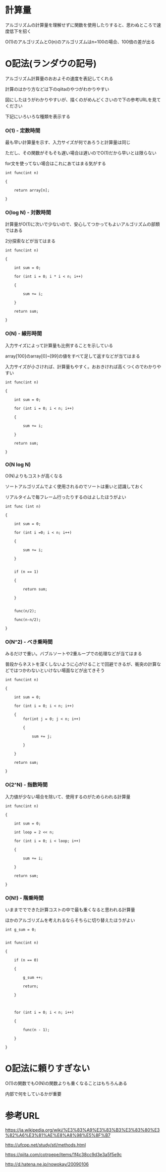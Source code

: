 # 計算量

アルゴリズムの計算量を理解せずに関数を使用したりすると、思わぬところで速度低下を招く

O(1)のアルゴリズムとO(n)のアルゴリズムはn=100の場合、100倍の差が出る

# O記法(ランダウの記号)

アルゴリズム計算量のおおよその速度を表記してくれる

計算のはかり方などは下のqiitaのやつがわかりやすい

図にしたほうがわかりやすいが、描くのがめんどくさいので下の参考URLを見てください

下記にいろいろな種類を表示する

### O(1) - 定数時間

最も早い計算量を示す、入力サイズが何であろうと計算量は同じ

ただし、その関数がそもそも遅い場合は遅いのでO(1)だから早いとは限らない

for文を使ってない場合はこれにあてはまる気がする

    int func(int n)

    {

        return array[n];

    }

### O(log N) - 対数時間

計算量がO(1)に次いで少ないので、安心してつかってもよいアルゴリズムの部類ではある

2分探索などが当てはまる

    int func(int n)

    {

        int sum = 0;

        for (int i = 0; i * i < n; i++)

        {

            sum += i;

        }

        return sum;

    }

### O(N) - 線形時間

入力サイズによって計算量も比例することを示している

array[100]のarray[0]~[99]の値をすべて足して返すなどが当てはまる

入力サイズが小さければ、計算量もやすく。おおきければ高くつくのでわかりやすい

    int func(int n)

    {

        int sum = 0;

        for (int i = 0; i < n; i++)

        {

            sum += i;

        }

        return sum;

    }

### O(N log N)

O(N)よりもコストが高くなる

ソートアルゴリズムでよく使用されるのでソートは重いと認識しておく

リアルタイムで毎フレーム行ったりするのはよしたほうがよい

    int func (int n)

    {

        int sum = 0;

        for (int i =0; i < n; i++)

        {

            sum += i;

        }


        if (n == 1)

        {

            return sum;

        }


        func(n/2);

        func(n-n/2);

    }

### O(N^2) - べき乗時間

みるだけで重い。バブルソートや2重ループでの処理などが当てはまる

普段からネストを深くしないように心がけることで回避できるが、衝突の計算などではつかわないといけない場面などが出てきそう

    int func(int n)

    {

        int sum = 0;

        for (int i = 0; i < n; i++)

        {
            for(int j = 0; j < n; i++)

            {

                sum += j;

            }

        }

        return sum;

    }

### O(2^N) - 指数時間

入力値が少ない場合を除いて、使用するのがためらわれる計算量

    int func(int n)

    {

        int sum = 0;

        int loop = 2 << n;

        for (int i = 0; i < loop; i++)

        {

            sum += i;

        }

        return sum;

    }


### O(N!) - 階乗時間

いままででできた計算コストの中で最も重くなると思われる計算量

ほかのアルゴリズムを考えれるならそちらに切り替えたほうがよい

    int g_sum = 0;


    int func(int n)

    {

        if (n == 0)

        {

            g_sum ++;

            return;

        }



        for (int i = 0; i < n; i++)

        {

            func(n - 1);

        }

    }

# O記法に頼りすぎない

O(1)の関数でもO(N)の関数よりも重くなることはもちろんある

内部で何をしているかが重要

# 参考URL

<https://ja.wikipedia.org/wiki/%E3%83%A9%E3%83%B3%E3%83%80%E3%82%A6%E3%81%AE%E8%A8%98%E5%8F%B7>

<http://ufcpp.net/study/stl/methods.html>

<https://qiita.com/cotrpepe/items/1f4c38cc9d3e3a5f5e9c>

<http://d.hatena.ne.jp/nowokay/20090106>
